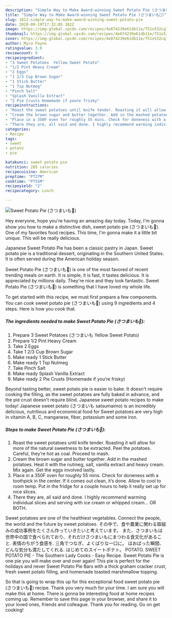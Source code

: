 ```yaml
---
description: "Simple Way to Make Award-winning Sweet Potato Pie (さつまいも🍠)"
title: "Simple Way to Make Award-winning Sweet Potato Pie (さつまいも🍠)"
slug: 1812-simple-way-to-make-award-winning-sweet-potato-pie
date: 2020-09-19T17:32:05.382Z
image: https://img-global.cpcdn.com/recipes/4e874239e61db11e/751x532cq70/sweet-potato-pie-さつまいも🍠-recipe-main-photo.jpg
thumbnail: https://img-global.cpcdn.com/recipes/4e874239e61db11e/751x532cq70/sweet-potato-pie-さつまいも🍠-recipe-main-photo.jpg
cover: https://img-global.cpcdn.com/recipes/4e874239e61db11e/751x532cq70/sweet-potato-pie-さつまいも🍠-recipe-main-photo.jpg
author: Myra Payne
ratingvalue: 3.9
reviewcount: 9
recipeingredient:
- "3 Sweet Potatoes  Yellow Sweet Potato"
- "1/2 Pint Heavy Cream"
- "2 Eggs"
- "1 2/3 Cup Brown Sugar"
- "1 Stick Butter"
- "1 Tsp Nutmeg"
- "Pinch Salt"
- "Splash Vanilla Extract"
- "2 Pie Crusts Homemade if youre frisky"
recipeinstructions:
- "Roast the sweet potatoes until knife tender. Roasting it will allow for more of the natural sweetness to be extracted. Peel the potatoes. Careful, they’re hot as coal. Proceed to mash."
- "Cream the brown sugar and butter together. Add in the mashed potatoes. Heat it with the nutmeg, salt, vanilla extract and heavy cream. Mix again. Get the eggs involved lastly."
- "Place in a 350F oven for roughly 55 mins. Check for doneness with a toothpick in the center. If it comes out clean, it’s done. Allow to cool to room temp. Put in the fridge for a couple hours to help it really set up for nice slices."
- "There they are, all said and done. I highly recommend warming individual slices and serving with ice cream or whipped cream... OR BOTH."
categories:
- Recipe
tags:
- sweet
- potato
- pie

katakunci: sweet potato pie 
nutrition: 285 calories
recipecuisine: American
preptime: "PT27M"
cooktime: "PT55M"
recipeyield: "2"
recipecategory: Lunch

---
```



![Sweet Potato Pie (さつまいも🍠)](https://img-global.cpcdn.com/recipes/4e874239e61db11e/751x532cq70/sweet-potato-pie-さつまいも🍠-recipe-main-photo.jpg)

Hey everyone, hope you're having an amazing day today. Today, I'm gonna show you how to make a distinctive dish, sweet potato pie (さつまいも🍠). One of my favorites food recipes. This time, I'm gonna make it a little bit unique. This will be really delicious.

Japanese Sweet Potato Pie has been a classic pastry in Japan. Sweet potato pie is a traditional dessert, originating in the Southern United States. It is often served during the American holiday season.

Sweet Potato Pie (さつまいも🍠) is one of the most favored of recent trending meals on earth. It is simple, it is fast, it tastes delicious. It is appreciated by millions daily. They're nice and they look fantastic. Sweet Potato Pie (さつまいも🍠) is something that I have loved my whole life.


To get started with this recipe, we must first prepare a few components. You can cook sweet potato pie (さつまいも🍠) using 9 ingredients and 4 steps. Here is how you cook that.

<!--inarticleads1-->

##### The ingredients needed to make Sweet Potato Pie (さつまいも🍠):

1. Prepare 3 Sweet Potatoes (さつまいも Yellow Sweet Potato)
1. Prepare 1/2 Pint Heavy Cream
1. Take 2 Eggs
1. Take 1 2/3 Cup Brown Sugar
1. Make ready 1 Stick Butter
1. Make ready 1 Tsp Nutmeg
1. Take Pinch Salt
1. Make ready Splash Vanilla Extract
1. Make ready 2 Pie Crusts (Homemade if you’re frisky)


Beyond tasting better, sweet potato pie is easier to bake. It doesn&#39;t require cooking the filling, as the sweet potatoes are fully baked in advance, and the pie crust doesn&#39;t require blind. Japanese sweet potato recipes to make today! Japanese sweet potato (さつまいも satsumaimo) is an incredibly delicious, nutritious and economical food for Sweet potatoes are very high in vitamin A, B, C, manganese, fiber, potassium and some iron. 

<!--inarticleads2-->

##### Steps to make Sweet Potato Pie (さつまいも🍠):

1. Roast the sweet potatoes until knife tender. Roasting it will allow for more of the natural sweetness to be extracted. Peel the potatoes. Careful, they’re hot as coal. Proceed to mash.
1. Cream the brown sugar and butter together. Add in the mashed potatoes. Heat it with the nutmeg, salt, vanilla extract and heavy cream. Mix again. Get the eggs involved lastly.
1. Place in a 350F oven for roughly 55 mins. Check for doneness with a toothpick in the center. If it comes out clean, it’s done. Allow to cool to room temp. Put in the fridge for a couple hours to help it really set up for nice slices.
1. There they are, all said and done. I highly recommend warming individual slices and serving with ice cream or whipped cream... OR BOTH.


Sweet potatoes are one of the healthiest vegetables. Connect the people, the world and the future by sweet potatoes. その中で、食や農業に関わる取組みの成功事例をたくさん作っていきたいと考えています。 また、さつまいもは世界中の国で食べられており、それだけさつまいもにまつわる食文化があること. 表情のちがう食感を. 三角でつなぎ、よくばりな一口に。 ほおばった瞬間、どんな気分も満たしてくれる. はじめてのスイートポテト。 POTATO. SWEET POTATO PIE - The Southern Lady Cooks - Easy Recipe. Sweet Potato Pie is one pie you will make over and over again! This pie is perfect for the holidays and never Sweet Potato Pie Bars with a thick graham cracker crust, fresh sweet potato filling, and homemade toasted marshmallow topping. 

So that is going to wrap this up for this exceptional food sweet potato pie (さつまいも🍠) recipe. Thank you very much for your time. I am sure you will make this at home. There is gonna be interesting food at home recipes coming up. Remember to save this page in your browser, and share it to your loved ones, friends and colleague. Thank you for reading. Go on get cooking!
